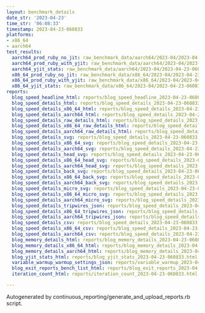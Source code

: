```yaml
---
layout: benchmark_details
date_str: '2023-04-23'
time_str: '06:08:33'
timestamp: 2023-04-23-060833
platforms:
- x86_64
- aarch64
test_results:
  aarch64_prod_ruby_no_jit: raw_benchmark_data/aarch64/2023-04/2023-04-23-060833_basic_benchmark_aarch64_prod_ruby_no_jit.json
  aarch64_prod_ruby_with_yjit: raw_benchmark_data/aarch64/2023-04/2023-04-23-060833_basic_benchmark_aarch64_prod_ruby_with_yjit.json
  aarch64_yjit_stats: raw_benchmark_data/aarch64/2023-04/2023-04-23-060833_basic_benchmark_aarch64_yjit_stats.json
  x86_64_prod_ruby_no_jit: raw_benchmark_data/x86_64/2023-04/2023-04-23-060833_basic_benchmark_x86_64_prod_ruby_no_jit.json
  x86_64_prod_ruby_with_yjit: raw_benchmark_data/x86_64/2023-04/2023-04-23-060833_basic_benchmark_x86_64_prod_ruby_with_yjit.json
  x86_64_yjit_stats: raw_benchmark_data/x86_64/2023-04/2023-04-23-060833_basic_benchmark_x86_64_yjit_stats.json
reports:
  blog_speed_headline_html: reports/blog_speed_headline_2023-04-23-060833.html
  blog_speed_details_html: reports/blog_speed_details_2023-04-23-060833.html
  blog_speed_details_x86_64_html: reports/blog_speed_details_2023-04-23-060833.x86_64.html
  blog_speed_details_aarch64_html: reports/blog_speed_details_2023-04-23-060833.aarch64.html
  blog_speed_details_raw_details_html: reports/blog_speed_details_2023-04-23-060833.raw_details.html
  blog_speed_details_x86_64_raw_details_html: reports/blog_speed_details_2023-04-23-060833.x86_64.raw_details.html
  blog_speed_details_aarch64_raw_details_html: reports/blog_speed_details_2023-04-23-060833.aarch64.raw_details.html
  blog_speed_details_svg: reports/blog_speed_details_2023-04-23-060833.svg
  blog_speed_details_x86_64_svg: reports/blog_speed_details_2023-04-23-060833.x86_64.svg
  blog_speed_details_aarch64_svg: reports/blog_speed_details_2023-04-23-060833.aarch64.svg
  blog_speed_details_head_svg: reports/blog_speed_details_2023-04-23-060833.head.svg
  blog_speed_details_x86_64_head_svg: reports/blog_speed_details_2023-04-23-060833.x86_64.head.svg
  blog_speed_details_aarch64_head_svg: reports/blog_speed_details_2023-04-23-060833.aarch64.head.svg
  blog_speed_details_back_svg: reports/blog_speed_details_2023-04-23-060833.back.svg
  blog_speed_details_x86_64_back_svg: reports/blog_speed_details_2023-04-23-060833.x86_64.back.svg
  blog_speed_details_aarch64_back_svg: reports/blog_speed_details_2023-04-23-060833.aarch64.back.svg
  blog_speed_details_micro_svg: reports/blog_speed_details_2023-04-23-060833.micro.svg
  blog_speed_details_x86_64_micro_svg: reports/blog_speed_details_2023-04-23-060833.x86_64.micro.svg
  blog_speed_details_aarch64_micro_svg: reports/blog_speed_details_2023-04-23-060833.aarch64.micro.svg
  blog_speed_details_tripwires_json: reports/blog_speed_details_2023-04-23-060833.tripwires.json
  blog_speed_details_x86_64_tripwires_json: reports/blog_speed_details_2023-04-23-060833.x86_64.tripwires.json
  blog_speed_details_aarch64_tripwires_json: reports/blog_speed_details_2023-04-23-060833.aarch64.tripwires.json
  blog_speed_details_csv: reports/blog_speed_details_2023-04-23-060833.csv
  blog_speed_details_x86_64_csv: reports/blog_speed_details_2023-04-23-060833.x86_64.csv
  blog_speed_details_aarch64_csv: reports/blog_speed_details_2023-04-23-060833.aarch64.csv
  blog_memory_details_html: reports/blog_memory_details_2023-04-23-060833.html
  blog_memory_details_x86_64_html: reports/blog_memory_details_2023-04-23-060833.x86_64.html
  blog_memory_details_aarch64_html: reports/blog_memory_details_2023-04-23-060833.aarch64.html
  blog_yjit_stats_html: reports/blog_yjit_stats_2023-04-23-060833.html
  variable_warmup_warmup_settings_json: reports/variable_warmup_2023-04-23-060833.warmup_settings.json
  blog_exit_reports_bench_list_html: reports/blog_exit_reports_2023-04-23-060833.bench_list.html
  iteration_count_html: reports/iteration_count_2023-04-23-060833.html

---
```

Autogenerated by continuous_reporting/generate_and_upload_reports.rb script.
